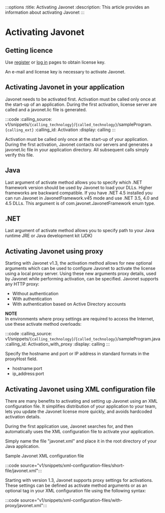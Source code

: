 :::options
:title: Activating Javonet
:description: This article provides an information about activating Javonet
:::

# Activating Javonet

## Getting licence

Use [register](https://my.javonet.com/signup/?type=free) or [log in](https://my.javonet.com/signin/) pages to obtain license key.

An e-mail and license key is necessary to activate Javonet.

## Activating Javonet in your application

Javonet needs to be activated first. Activation must be called only once at the start-up of an application. During the first activation, license server are called and a javonet.lic file is generated. 

:::code 
:calling_source: v1/snippets/`{calling_technology}`/`{called_technology}`/sampleProgram.`{calling_ext}`
:calling_id: Activation
:display: calling
:::

Activation must be called only once at the start-up of your application. During the first activation, Javonet contacts our servers and generates a javonet.lic file in your application directory. All subsequent calls simply verify this file.

## Java 
Last argument of activate method allows you to specify which .NET framework version should be used by Javonet to load your DLLs. Higher frameworks are backward compatible. If you have .NET 4.5 installed you can run Javonet in JavonetFramework.v45 mode and use .NET 3.5, 4.0 and 4.5 DLLs. This argument is of com.javonet.JavonetFramework enum type.  

## .NET
Last argument of activate method allows you to specify path to your Java runtime JRE or Java development kit (JDK)  

## Activating Javonet using proxy

Starting with Javonet v1.3, the activation method allows for new optional arguments which can be used to configure Javonet to activate the license using a local proxy server.
Using these new arguments proxy details, used by Javonet while performing activation, can be specified. Javonet supports any HTTP proxy:

- Without authentication
- With authentication
- With authentication based on Active Directory accounts  


**NOTE**  
In environments where proxy settings are required to access the Internet, use these activate method overloads:

:::code 
:calling_source: v1/snippets/`{calling_technology}`/`{called_technology}`/sampleProgram.java
:calling_id: Activation_with_proxy
:display: calling
:::

Specify the hostname and port or IP address in standard formats in the proxyHost field.

- hostname:port
- ip_address:port  

## Activating Javonet using XML configuration file

There are many benefits to activating and setting up Javonet using an XML configuration file. It simplifies distribution of your application to your team, lets you update the Javonet license more quickly, and avoids hardcoded activation details.  

During the first application use, Javonet searches for, and then automatically uses the XML configuration file to activate your application.  

Simply name the file "javonet.xml" and place it in the root directory of your Java application.  

Sample Javonet XML configuration file

:::code source="v1/snippets/xml-configuration-files/short-file/javonet.xml":::

Starting with version 1.3, Javonet supports proxy settings for activations. These settings can be defined as activate method arguments or as an optional tag in your XML configuration file using the following syntax:

:::code source="v1/snippets/xml-configuration-files/with-proxy/javonet.xml":::